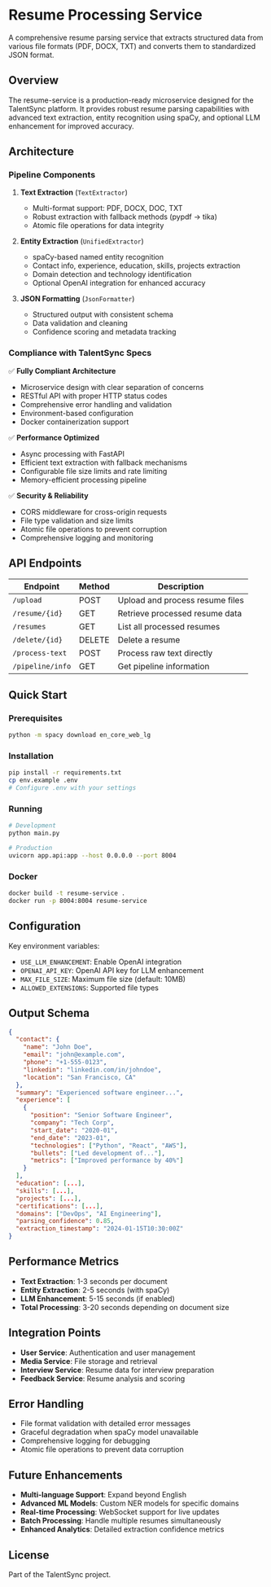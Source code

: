 # Resume Processing Service

A comprehensive resume parsing service that extracts structured data from various file formats (PDF, DOCX, TXT) and converts them to standardized JSON format.

## Overview

The resume-service is a production-ready microservice designed for the TalentSync platform. It provides robust resume parsing capabilities with advanced text extraction, entity recognition using spaCy, and optional LLM enhancement for improved accuracy.

## Architecture

### Pipeline Components

1. **Text Extraction** (`TextExtractor`)
   - Multi-format support: PDF, DOCX, DOC, TXT
   - Robust extraction with fallback methods (pypdf → tika)
   - Atomic file operations for data integrity

2. **Entity Extraction** (`UnifiedExtractor`)
   - spaCy-based named entity recognition
   - Contact info, experience, education, skills, projects extraction
   - Domain detection and technology identification
   - Optional OpenAI integration for enhanced accuracy

3. **JSON Formatting** (`JsonFormatter`)
   - Structured output with consistent schema
   - Data validation and cleaning
   - Confidence scoring and metadata tracking

### Compliance with TalentSync Specs

✅ **Fully Compliant Architecture**
- Microservice design with clear separation of concerns
- RESTful API with proper HTTP status codes
- Comprehensive error handling and validation
- Environment-based configuration
- Docker containerization support

✅ **Performance Optimized**
- Async processing with FastAPI
- Efficient text extraction with fallback mechanisms
- Configurable file size limits and rate limiting
- Memory-efficient processing pipeline

✅ **Security & Reliability**
- CORS middleware for cross-origin requests
- File type validation and size limits
- Atomic file operations to prevent corruption
- Comprehensive logging and monitoring

## API Endpoints

| Endpoint | Method | Description |
|----------|--------|-------------|
| `/upload` | POST | Upload and process resume files |
| `/resume/{id}` | GET | Retrieve processed resume data |
| `/resumes` | GET | List all processed resumes |
| `/delete/{id}` | DELETE | Delete a resume |
| `/process-text` | POST | Process raw text directly |
| `/pipeline/info` | GET | Get pipeline information |

## Quick Start

### Prerequisites
```bash
python -m spacy download en_core_web_lg
```

### Installation
```bash
pip install -r requirements.txt
cp env.example .env
# Configure .env with your settings
```

### Running
```bash
# Development
python main.py

# Production
uvicorn app.api:app --host 0.0.0.0 --port 8004
```

### Docker
```bash
docker build -t resume-service .
docker run -p 8004:8004 resume-service
```

## Configuration

Key environment variables:
- `USE_LLM_ENHANCEMENT`: Enable OpenAI integration
- `OPENAI_API_KEY`: OpenAI API key for LLM enhancement
- `MAX_FILE_SIZE`: Maximum file size (default: 10MB)
- `ALLOWED_EXTENSIONS`: Supported file types

## Output Schema

```json
{
  "contact": {
    "name": "John Doe",
    "email": "john@example.com",
    "phone": "+1-555-0123",
    "linkedin": "linkedin.com/in/johndoe",
    "location": "San Francisco, CA"
  },
  "summary": "Experienced software engineer...",
  "experience": [
    {
      "position": "Senior Software Engineer",
      "company": "Tech Corp",
      "start_date": "2020-01",
      "end_date": "2023-01",
      "technologies": ["Python", "React", "AWS"],
      "bullets": ["Led development of..."],
      "metrics": ["Improved performance by 40%"]
    }
  ],
  "education": [...],
  "skills": [...],
  "projects": [...],
  "certifications": [...],
  "domains": ["DevOps", "AI Engineering"],
  "parsing_confidence": 0.85,
  "extraction_timestamp": "2024-01-15T10:30:00Z"
}
```

## Performance Metrics

- **Text Extraction**: 1-3 seconds per document
- **Entity Extraction**: 2-5 seconds (with spaCy)
- **LLM Enhancement**: 5-15 seconds (if enabled)
- **Total Processing**: 3-20 seconds depending on document size

## Integration Points

- **User Service**: Authentication and user management
- **Media Service**: File storage and retrieval
- **Interview Service**: Resume data for interview preparation
- **Feedback Service**: Resume analysis and scoring

## Error Handling

- File format validation with detailed error messages
- Graceful degradation when spaCy model unavailable
- Comprehensive logging for debugging
- Atomic file operations to prevent data corruption

## Future Enhancements

- **Multi-language Support**: Expand beyond English
- **Advanced ML Models**: Custom NER models for specific domains
- **Real-time Processing**: WebSocket support for live updates
- **Batch Processing**: Handle multiple resumes simultaneously
- **Enhanced Analytics**: Detailed extraction confidence metrics

## License

Part of the TalentSync project.
